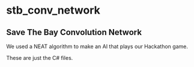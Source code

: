 # stb_conv_network
## Save The Bay Convolution Network

We used a NEAT algorithm to make an AI that plays our Hackathon game.

These are just the C# files.
